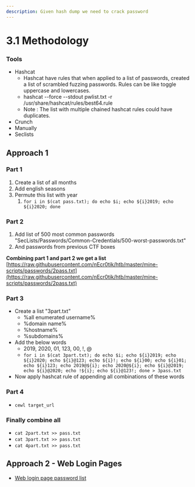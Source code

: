 ```yaml
---
description: Given hash dump we need to crack password
---
```


# 3.1 Methodology

### Tools

* Hashcat
  * Hashcat have rules that when applied to a list of passwords, created a list of scrambled fuzzing passwords. Rules can be like toggle uppercase and lowercases.
  * hashcat --force --stdout pwlist.txt -r /usr/share/hashcat/rules/best64.rule
  * Note : The list with multiple chained hashcat rules could have duplicates.
* Crunch
* Manually
* Seclists

## Approach 1

### Part 1

1. Create a list of all months
2. Add english seasons
3. Permute this list with year
   1. `for i in $(cat pass.txt); do echo $i; echo ${i}2019; echo ${i}2020; done`

### Part 2

1. Add list of 500 most common passwords "SecLists/Passwords/Common-Credentials/500-worst-passwords.txt"
2. And passwords from previous CTF boxes

**Combining part 1 and part 2 we get a list** [https://raw.githubusercontent.com/nEcr0tik/htb/master/mine-scripts/passwords/2pass.txt](https://raw.githubusercontent.com/nEcr0tik/htb/master/mine-scripts/passwords/2pass.txt)

### Part 3

* Create a list "3part.txt"
  * %all enumerated username%
  * %domain name%
  * %hostname%
  * %subdomains%
* Add the below words
  * 2019, 2020, 01, 123, 00, !, @
  * `for i in $(cat 3part.txt); do echo $i; echo ${i}2019; echo ${i}2020; echo ${i}@123; echo ${i}!; echo ${i}00; echo ${i}01; echo ${i}123; echo 2019@${i}; echo 2020@${i}; echo ${i}@2019; echo ${i}@2020; echo !${i}; echo ${i}@123!; done > 3pass.txt`
* Now apply hashcat rule of appending all combinations of these words

### Part 4

* `cewl target_url`

### Finally combine all

* `cat 2part.txt >> pass.txt`
* `cat 3part.txt >> pass.txt`
* `cat 4part.txt >> pass.txt`

## Approach 2 - Web Login Pages

* [Web login page password list](https://app.gitbook.com/@oscp-2/s/oscp/exploits/brute-force-attacks/login-page-attacks#step-3-password-list)

